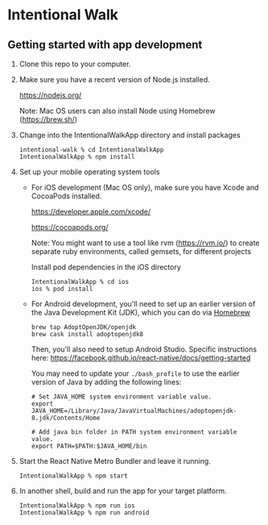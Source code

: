 # Intentional Walk

## Getting started with app development

1. Clone this repo to your computer.

2. Make sure you have a recent version of Node.js installed.
   
   https://nodejs.org/
   
   Note: Mac OS users can also install Node using Homebrew (https://brew.sh/)

3. Change into the IntentionalWalkApp directory and install packages
   ```
   intentional-walk % cd IntentionalWalkApp
   IntentionalWalkApp % npm install
   ```

4. Set up your mobile operating system tools

   - For iOS development (Mac OS only), make sure you have Xcode and CocoaPods installed.
   
      https://developer.apple.com/xcode/

      https://cocoapods.org/

      Note: You might want to use a tool like rvm (https://rvm.io/) to
      create separate ruby environments, called gemsets, for different projects

      Install pod dependencies in the iOS directory
      ```
      IntentionalWalkApp % cd ios
      ios % pod install
      ```

   - For Android development, you'll need to set up an earlier version of the Java Development Kit (JDK), which you can do via [Homebrew](https://brew.sh)


      ```
      brew tap AdoptOpenJDK/openjdk
      brew cask install adoptopenjdk8
      ```

      Then, you'll also need to setup Android Studio. Specific instructions here: https://facebook.github.io/react-native/docs/getting-started

      You may need to update your `./bash_profile` to use the earlier version of Java by adding the following lines:

      ```
      # Set JAVA_HOME system environment variable value.
      export JAVA_HOME=/Library/Java/JavaVirtualMachines/adoptopenjdk-8.jdk/Contents/Home

      # Add java bin folder in PATH system environment variable value.
      export PATH=$PATH:$JAVA_HOME/bin
      ```

5. Start the React Native Metro Bundler and leave it running.
   ```
   IntentionalWalkApp % npm start
   ```

6. In another shell, build and run the app for your target platform.
   ```
   IntentionalWalkApp % npm run ios
   IntentionalWalkApp % npm run android
   ```
